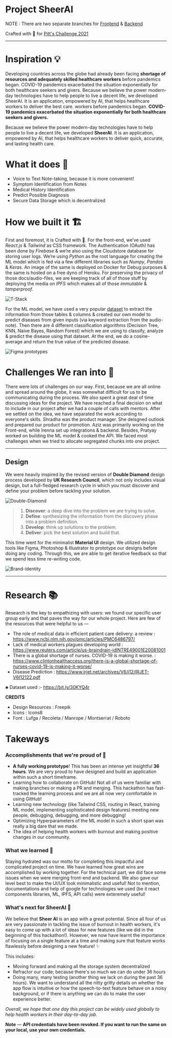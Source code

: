# Project SheerAI

NOTE : There are two separate branches for [Frontend](https://github.com/azyzz228/sheerai/tree/master) & [Backend](https://github.com/azyzz228/sheerai/tree/backend-ML-API)


Crafted with 💙 for [Pitt's Challenge 2021](https://pitt-challenge-2021.devpost.com)



---

# Inspiration 💡
Developing countries across the globe had already been facing **shortage of resources and adequately skilled healthcare workers** before pandemics began. COVID-19 pandemics exacerbated the situation exponentially for both healthcare seekers and givers. Because we believe the power modern-day technologies have to help people to live a decent life, we developed SheerAI. It is an application, empowered by AI, that helps healthcare workers to deliver the best care. workers before pandemics began. **COVID-19 pandemics exacerbated the situation exponentially for both healthcare seekers and givers.**

Because we believe the power modern-day technologies have to help people to live a decent life, we developed **SheerAI**. It is an application, empowered by AI, that helps healthcare workers to deliver quick, accurate, and lasting health care. 


# What it does 🤔
+ Voice to Text Note-taking, because it is more convenient!
+ Symptom Identification from Notes
+ Medical History Identification
+ Predict Possible Diagnosis
+ Secure Data Storage which is decentralized


# How we built it 🏗
First and foremost, it is Crafted with 💙.
For the front-end, we’ve used *React.js* & *Tailwind* as CSS framework. The Authentication (OAuth) has been done by *Firebase* & we’re also using the Cloudstore database for storing user logs. We’re using *Python* as the root language for creating the ML model which is fed via a few different libraries such as *Numpy*, *Pandas* & *Keras*. An image of the same is deployed on Docker for Debug purposes & the same is hosted on a free dyno of Heroku. For preserving the privacy of those docs/audio-files, we are keeping track of all of those stuff by deploying the media on *IPFS* which makes all of those *immutable* & *tamperproof*.

![T-Stack](https://ipfs.infura.io/ipfs/QmWqPUJnxQc7Xd9Qjn2x6h9e9K4tAgJ5J2rPeA18xZEkpp)

For the ML model, we have used a very popular [dataset](https://www.kaggle.com/itachi9604/disease-symptom-description-dataset?select=dataset.csv) to extract the information from those tables & columns & created our own model to predict diseases from given inputs (via keyword extraction from the audio-note). Then there are 4 different classification algorithms (Decision Tree, KNN, Naive Bayes, Random Forest) which we are using to classify, analyze & predict the disease using that dataset. At the end, we do a cosine-average and return the true value of the predicted disease.

![Figma prototypes](https://ipfs.infura.io/ipfs/QmR5ajhuNeqhymuQHk95qXEx3nQV7ePF1mQajs6LEJ6ep2)

# Challenges We ran into 🧱
There were lots of challenges on our way. First, because we are all online and spread around the globe, it was somewhat difficult for us to be communicating during the process. We also spent a great deal of time discussing ideas for the project. We have reached a final decision on what to include in our project after we had a couple of calls with mentors. After we settled on the idea, we have separated the work according to everyone's skills. Shradha was the product manager. She deisgned outlook and prepared our product for promotion. Aziz was primarily working on the Front-end, while Irenna set up integrations & backend. Besides, Pratyay worked on building the ML model & cooked the API. We faced most challenges when we tried to allocate segregated chunks into one project.  

---
## Design

We were heavily inspired by the revised version of **Double Diamond** design process developed by **UK Research Council**, which not only includes visual design, but a full-fledged research cycle in which you must discover and define your problem before tackling your solution.

![Double-Diamond](https://ipfs.infura.io/ipfs/Qmdy6iR3qoSRzrQrtRScVAdSmw9ECbmAXqE3mxMsU3AKNe)

> 1. **Discover**: a deep dive into the problem we are trying to solve.
> 2. **Define**: synthesizing the information from the discovery phase into a problem definition.
> 3. **Develop**: think up solutions to the problem.
> 4. **Deliver**: pick the best solution and build that.

This time went for the minimalist **Material UI** design. We utilized design tools like Figma,  Photoshop & Illustrator to prototype our designs before doing any coding. Through this, we are able to get iterative feedback so that we spend less time re-writing code.

![Brand-identity](https://ipfs.infura.io/ipfs/QmdVkpm3EMuHXs78R9SmJtsLr8oyBZZ56fRdgaM4wLUPyg)

---

# Research 📚
Research is the key to empathizing with users: we found our specific user group early and that paves the way for our whole project. Here are few of the resources that were helpful to us —

- The role of medical data in efficient patient care delivery: a review : https://www.ncbi.nlm.nih.gov/pmc/articles/PMC6486797/
- Lack of medical workers plagues developing world : https://www.reuters.com/article/us-braindrain-idINTRE49001E20081001
- There is a global shortage of nurses. COVID-19 is making it worse. : https://www.clintonhealthaccess.org/there-is-a-global-shortage-of-nurses-covid-19-is-making-it-worse/
- Disease Prediction : https://www.irjet.net/archives/V6/i12/IRJET-V6I12122.pdf

♣ Dataset used :- https://bit.ly/30KYQ4r

**CREDITS**
- Design Resources : Freepik
- Icons : Icons8
- Font : Lufga / Recoleta / Manrope / Montserrat / Roboto

# Takeways 
### Accomplishments that we're proud of 🙌
- **A fully working prototype**! This has been an intense yet insightful **36 hours**. We are very proud to have designed and build an application within such a short timeframe. 
- Learning how to collaborate on GitHub! Not all of us were familiar with making branches or making a PR and merging. This hackathon has fast-tracked the learning process and we are all now very comfortable in using GitHub!
- Learning new technology (like Tailwind CSS, routing in React, training ML model,  implementing sophisticated design features) meeting new people, debugging, debugging, and more debugging!
- Optimizing Hyperparameters of the ML model in such a short span was really a big dare that we made. 
- The idea of helping health workers with burnout and making positive changes in our community.


### What we learned 🙌
Staying hydrated was our motto for completing this impactful and complicated project on time. We have learned how great wins are accomplished by working together. For the technical part, we did face some issues when we were merging front-end and backend. We also gave our level best to make the UI/UX look minimalistic and useful! Not to mention, documentations and help of google for technologies we used (be it react components libraries, ML, IPFS, API calls) were exteremely useful!


### What's next for SheerAI 📃
We believe that **Sheer AI** is an app with a great potential. Since all four of us are very passionate in tackling the issue of burnout in health workers, it's easy to come up with a lot of ideas for new features (like we did in the beginning of this hackathon!). However, we now have learnt the importance of focusing on a single feature at a time and making sure that feature works flawlessly before designing a new feature! ✨

This includes:
- Moving forward and making all the storage system decentralized
- Refractor our code; because there's so much we can do under 36 hours
- Doing many, many testing (another thing we lack on during the past 36 hours). We want to understand all the nitty gritty details on whether the app flow is intuitive or how the speech-to-text feature behave on a noisy background, or if there is anything we can do to make the user experience better.

*Overall, we hope that one day this project can be widely used globally to help health workers in their day-to-day job.*

**Note** — **API credentials have been revoked. If you want to run the same on your local, use your own credentials.**
